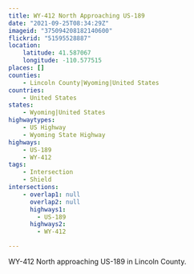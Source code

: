 ```yaml
---
title: WY-412 North Approaching US-189
date: "2021-09-25T08:34:29Z"
imageid: "375094208182140600"
flickrid: "51595528887"
location:
    latitude: 41.587067
    longitude: -110.577515
places: []
counties:
    - Lincoln County|Wyoming|United States
countries:
    - United States
states:
    - Wyoming|United States
highwaytypes:
    - US Highway
    - Wyoming State Highway
highways:
    - US-189
    - WY-412
tags:
    - Intersection
    - Shield
intersections:
    - overlap1: null
      overlap2: null
      highways1:
        - US-189
      highways2:
        - WY-412

---
```

WY-412 North approaching US-189 in Lincoln County.